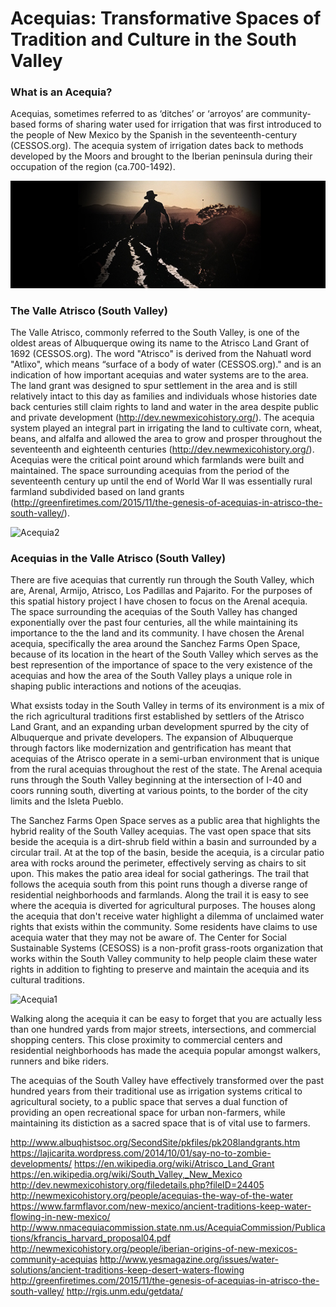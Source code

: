 # Acequias: Transformative Spaces of Tradition and Culture in the South Valley

### What is an Acequia?

Acequias, sometimes referred to as ‘ditches’ or ‘arroyos’ are community-based forms of sharing water used for irrigation that was first introduced to the people of New Mexico by the Spanish in the seventeenth-century (CESSOS.org). The acequia system of irrigation dates back to methods developed by the Moors and brought to the Iberian peninsula during their occupation of the region (ca.700-1492).

![AfricaMap Homepage](images/Acequia3.png "sample screen shot")

### The Valle Atrisco (South Valley)

The Valle Atrisco, commonly referred to the South Valley, is one of the oldest areas of Albuquerque owing its name to the Atrisco Land Grant of 1692 (CESSOS.org). The word "Atrisco" is derived from the Nahuatl word "Atlixo", which means “surface of a body of water (CESSOS.org)." and is an indication of how important acequias and water systems are to the area. The land grant was designed to spur settlement in the area and is still relatively intact to this day as families and individuals whose histories date back centuries still claim rights to land and water in the area despite public and private development (http://dev.newmexicohistory.org/). The acequia system played an integral part in irrigating the land to cultivate corn, wheat, beans, and alfalfa and allowed the area to grow and prosper throughout the seventeenth and eighteenth centuries (http://dev.newmexicohistory.org/). Acequias were the critical point around which farmlands were built and maintained. The space surrounding acequias from the period of the seventeenth century up until the end of World War II was essentially rural farmland subdivided based on land grants (http://greenfiretimes.com/2015/11/the-genesis-of-acequias-in-atrisco-the-south-valley/).

![Acequia2](images/Acequia1.png)

### Acequias in the Valle Atrisco (South Valley)

There are five acequias that currently run through the South Valley, which are, Arenal, Armijo, Atrisco, Los Padillas and Pajarito. For the purposes of this spatial history project I have chosen to focus on the Arenal acequia. The space surrounding the acequias of the South Valley has changed exponentially over the past four centuries, all the while maintaining its importance to the the land and its community. I have chosen the Arenal acequia, specifically the area around the Sanchez Farms Open Space, because of its location in the heart of the South Valley which serves as the best represention of the importance of space to the very existence of the acequias and how the area of the South Valley plays a unique role in shaping public interactions and notions of the aceuqias. 

What exsists today in the South Valley in terms of its environment is a mix of the rich agricultural traditions first established by settlers of the Atrisco Land Grant, and an expanding urban development spurred by the city of Albuquerque and private developers. The expansion of Albuquerque through factors like modernization and gentrification has meant that acequias of the Atrisco operate in a semi-urban environment that is unique from the rural acequias throughout the rest of the state. The Arenal acequia runs through the South Valley beginning at the intersection of I-40 and coors running south, diverting at various points, to the border of the city limits and the Isleta Pueblo. 

The Sanchez Farms Open Space serves as a public area that highlights the hybrid reality of the South Valley acequias. The vast open space that sits beside the acequia is a dirt-shrub field within a basin and surrounded by a circular trail. At at the top of the basin, beside the acequia, is a circular patio area with rocks around the perimeter, effectively serving as chairs to sit upon. This makes the patio area ideal for social gatherings. The trail that follows the acequia south from this point runs though a diverse range of residential neighborhoods and farmlands. Along the trail it is easy to see where the acequia is diverted for agricultural purposes. The houses along the acequia that don't receive water highlight a dilemma of unclaimed water rights that exists within the community. Some residents have claims to use acequia water that they may not be aware of. The Center for Social Sustainable Systems (CESOSS) is a non-profit grass-roots organization that works within the South Valley community to help people claim these water rights in addition to fighting to preserve and maintain the acequia and its cultural traditions.

![Acequia1](images/Acequia2.png)

Walking along the acequia it can be easy to forget that you are actually less than one hundred yards from major streets, intersections, and commercial shopping centers. This close proximity to commercial centers and residential neighborhoods has made the acequia popular amongst walkers, runners and bike riders. 

The acequias of the South Valley have effectively transformed over the past hundred years from their traditional use as irrigation systems critical to agricultural society, to a public space that serves a dual function of providing an open recreational space for urban non-farmers, while maintaining its distiction as a sacred space that is of vital use to farmers. 

http://www.albuqhistsoc.org/SecondSite/pkfiles/pk208landgrants.htm
https://lajicarita.wordpress.com/2014/10/01/say-no-to-zombie-developments/
https://en.wikipedia.org/wiki/Atrisco_Land_Grant
https://en.wikipedia.org/wiki/South_Valley,_New_Mexico
http://dev.newmexicohistory.org/filedetails.php?fileID=24405
http://newmexicohistory.org/people/acequias-the-way-of-the-water
https://www.farmflavor.com/new-mexico/ancient-traditions-keep-water-flowing-in-new-mexico/
http://www.nmacequiacommission.state.nm.us/AcequiaCommission/Publications/kfrancis_harvard_proposal04.pdf
http://newmexicohistory.org/people/iberian-origins-of-new-mexicos-community-acequias
http://www.yesmagazine.org/issues/water-solutions/ancient-traditions-keep-desert-waters-flowing
http://greenfiretimes.com/2015/11/the-genesis-of-acequias-in-atrisco-the-south-valley/
http://rgis.unm.edu/getdata/
